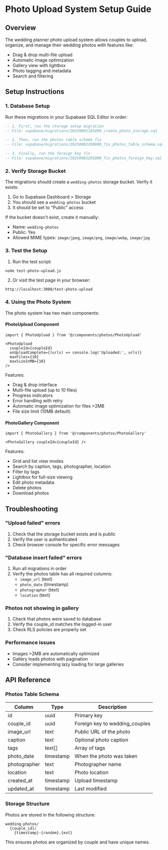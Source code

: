# Photo Upload System Setup Guide

## Overview
The wedding planner photo upload system allows couples to upload, organize, and manage their wedding photos with features like:
- Drag & drop multi-file upload
- Automatic image optimization
- Gallery view with lightbox
- Photo tagging and metadata
- Search and filtering

## Setup Instructions

### 1. Database Setup

Run these migrations in your Supabase SQL Editor in order:

```sql
-- 1. First, run the storage setup migration
-- File: supabase/migrations/20250801101000_create_photo_storage.sql

-- 2. Then, run the photos table schema fix
-- File: supabase/migrations/20250802200000_fix_photos_table_schema.sql

-- 3. Finally, run the foreign key fix
-- File: supabase/migrations/20250802201000_fix_photos_foreign_key.sql
```

### 2. Verify Storage Bucket

The migrations should create a `wedding-photos` storage bucket. Verify it exists:

1. Go to Supabase Dashboard > Storage
2. You should see a `wedding-photos` bucket
3. It should be set to "Public" access

If the bucket doesn't exist, create it manually:
- Name: `wedding-photos`
- Public: Yes
- Allowed MIME types: `image/jpeg`, `image/png`, `image/webp`, `image/jpg`

### 3. Test the Setup

1. Run the test script:
```bash
node test-photo-upload.js
```

2. Or visit the test page in your browser:
```
http://localhost:3000/test-photo-upload
```

### 4. Using the Photo System

The photo system has two main components:

#### PhotoUpload Component
```tsx
import { PhotoUpload } from '@/components/photos/PhotoUpload'

<PhotoUpload 
  coupleId={coupleId} 
  onUploadComplete={(urls) => console.log('Uploaded:', urls)}
  maxFiles={10}
  maxSizeInMB={10}
/>
```

Features:
- Drag & drop interface
- Multi-file upload (up to 10 files)
- Progress indicators
- Error handling with retry
- Automatic image optimization for files >2MB
- File size limit (10MB default)

#### PhotoGallery Component
```tsx
import { PhotoGallery } from '@/components/photos/PhotoGallery'

<PhotoGallery coupleId={coupleId} />
```

Features:
- Grid and list view modes
- Search by caption, tags, photographer, location
- Filter by tags
- Lightbox for full-size viewing
- Edit photo metadata
- Delete photos
- Download photos

## Troubleshooting

### "Upload failed" errors

1. Check that the storage bucket exists and is public
2. Verify the user is authenticated
3. Check browser console for specific error messages

### "Database insert failed" errors

1. Run all migrations in order
2. Verify the photos table has all required columns:
   - `image_url` (text)
   - `photo_date` (timestamp)
   - `photographer` (text)
   - `location` (text)

### Photos not showing in gallery

1. Check that photos were saved to database
2. Verify the couple_id matches the logged-in user
3. Check RLS policies are properly set

### Performance issues

- Images >2MB are automatically optimized
- Gallery loads photos with pagination
- Consider implementing lazy loading for large galleries

## API Reference

### Photos Table Schema

| Column | Type | Description |
|--------|------|-------------|
| id | uuid | Primary key |
| couple_id | uuid | Foreign key to wedding_couples |
| image_url | text | Public URL of the photo |
| caption | text | Optional photo caption |
| tags | text[] | Array of tags |
| photo_date | timestamp | When the photo was taken |
| photographer | text | Photographer name |
| location | text | Photo location |
| created_at | timestamp | Upload timestamp |
| updated_at | timestamp | Last modified |

### Storage Structure

Photos are stored in the following structure:
```
wedding-photos/
  {couple_id}/
    {timestamp}-{random}.{ext}
```

This ensures photos are organized by couple and have unique names.